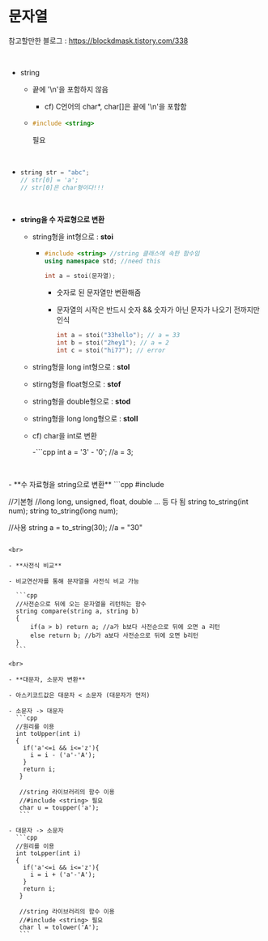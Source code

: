# 문자열

참고할만한 블로그 : https://blockdmask.tistory.com/338

<br>

- string

  - 끝에 '\n'을 포함하지 않음

    - cf) C언어의 char*, char[]은 끝에 '\n'을 포함함

  - ```cpp
    #include <string>
    ```

    필요

<br>

- ```cpp
  string str = "abc";
  // str[0] = 'a';
  // str[0]은 char형이다!!!
  ```

<br>

- **string을 수 자료형으로 변환**

  - string형을 int형으로 : **stoi**

    - ```cpp
      #include <string> //string 클래스에 속한 함수임
      using namespace std; //need this
      
      int a = stoi(문자열);
      ```

      - 숫자로 된 문자열만 변환해줌 

      - 문자열의 시작은 반드시 숫자 && 숫자가 아닌 문자가 나오기 전까지만 인식

        ```cpp
        int a = stoi("33hello"); // a = 33
        int b = stoi("2hey1"); // a = 2
        int c = stoi("hi77"); // error
        ```

  - string형을 long int형으로 : **stol**

  - stirng형을 float형으로 : **stof**

  - string형을 double형으로 : **stod**

  - string형을 long long형으로 : **stoll**

  - cf) char을 int로 변환

    -```cpp
      int a = '3' - '0'; //a = 3;
     ```
  
<br>
- **수 자료형을 string으로 변환**
  ```cpp
  #include <string>
  
  //기본형
  //long long, unsigned, float, double ... 등 다 됨
  string to_string(int num);
  string to_string(long num);
  
  //사용
  string a = to_string(30); //a = "30"
  ```

<br>

- **사전식 비교**

  - 비교연산자를 통해 문자열을 사전식 비교 가능

    ```cpp
    //사전순으로 뒤에 오는 문자열을 리턴하는 함수
    string compare(string a, string b)
    {
    	if(a > b) return a; //a가 b보다 사전순으로 뒤에 오면 a 리턴
    	else return b; //b가 a보다 사전순으로 뒤에 오면 b리턴
    }
    ```
        
<br>

- **대문자, 소문자 변환**

  - 아스키코드값은 대문자 < 소문자 (대문자가 먼저)
  
  - 소문자 -> 대문자
    ```cpp
    //원리를 이용
    int toUpper(int i)
    {
      if('a'<=i && i<='z'){
        i = i - ('a'-'A');
      }
      return i;
     }
     
     //string 라이브러리의 함수 이용
     //#include <string> 필요
     char u = toupper('a');
     ```
     
  - 대문자 -> 소문자
    ```cpp
    //원리를 이용
    int toLpper(int i)
    {
      if('a'<=i && i<='z'){
        i = i + ('a'-'A');
      }
      return i;
     }
     
     //string 라이브러리의 함수 이용
     //#include <string> 필요
     char l = tolower('A');
     ```

    

